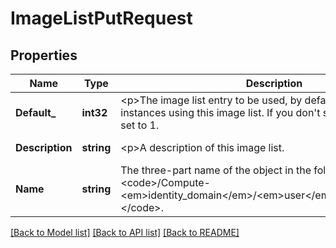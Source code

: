 # ImageListPutRequest

## Properties
Name | Type | Description | Notes
------------ | ------------- | ------------- | -------------
**Default_** | **int32** | &lt;p&gt;The image list entry to be used, by default, when launching instances using this image list. If you don&#39;t specify this value, it is set to 1. | [optional] [default to null]
**Description** | **string** | &lt;p&gt;A description of this image list. | [default to null]
**Name** | **string** | The three-part name of the object in the following format: &lt;code&gt;/Compute-&lt;em&gt;identity_domain&lt;/em&gt;/&lt;em&gt;user&lt;/em&gt;/&lt;em&gt;object&lt;/em&gt;&lt;/code&gt;. | [default to null]

[[Back to Model list]](../README.md#documentation-for-models) [[Back to API list]](../README.md#documentation-for-api-endpoints) [[Back to README]](../README.md)


